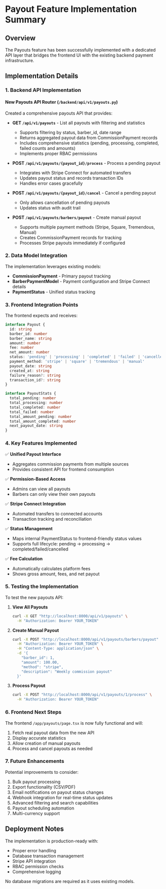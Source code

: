 # Payout Feature Implementation Summary

## Overview
The Payouts feature has been successfully implemented with a dedicated API layer that bridges the frontend UI with the existing backend payment infrastructure.

## Implementation Details

### 1. Backend API Implementation

#### New Payouts API Router (`/backend/api/v1/payouts.py`)
Created a comprehensive payouts API that provides:

- **GET `/api/v1/payouts`** - List all payouts with filtering and statistics
  - Supports filtering by status, barber_id, date range
  - Returns aggregated payout data from CommissionPayment records
  - Includes comprehensive statistics (pending, processing, completed, failed counts and amounts)
  - Implements proper RBAC permissions

- **POST `/api/v1/payouts/{payout_id}/process`** - Process a pending payout
  - Integrates with Stripe Connect for automated transfers
  - Updates payout status and records transaction IDs
  - Handles error cases gracefully

- **POST `/api/v1/payouts/{payout_id}/cancel`** - Cancel a pending payout
  - Only allows cancellation of pending payouts
  - Updates status with audit trail

- **POST `/api/v1/payouts/barbers/payout`** - Create manual payout
  - Supports multiple payment methods (Stripe, Square, Tremendous, Manual)
  - Creates CommissionPayment records for tracking
  - Processes Stripe payouts immediately if configured

### 2. Data Model Integration

The implementation leverages existing models:
- **CommissionPayment** - Primary payout tracking
- **BarberPaymentModel** - Payment configuration and Stripe Connect details
- **PaymentStatus** - Unified status tracking

### 3. Frontend Integration Points

The frontend expects and receives:
```typescript
interface Payout {
  id: string
  barber_id: number
  barber_name: string
  amount: number
  fee: number
  net_amount: number
  status: 'pending' | 'processing' | 'completed' | 'failed' | 'cancelled'
  payment_method: 'stripe' | 'square' | 'tremendous' | 'manual'
  payout_date: string
  created_at: string
  failure_reason?: string
  transaction_id?: string
}

interface PayoutStats {
  total_pending: number
  total_processing: number
  total_completed: number
  total_failed: number
  total_amount_pending: number
  total_amount_completed: number
  next_payout_date: string
}
```

### 4. Key Features Implemented

✅ **Unified Payout Interface**
- Aggregates commission payments from multiple sources
- Provides consistent API for frontend consumption

✅ **Permission-Based Access**
- Admins can view all payouts
- Barbers can only view their own payouts

✅ **Stripe Connect Integration**
- Automated transfers to connected accounts
- Transaction tracking and reconciliation

✅ **Status Management**
- Maps internal PaymentStatus to frontend-friendly status values
- Supports full lifecycle: pending → processing → completed/failed/cancelled

✅ **Fee Calculation**
- Automatically calculates platform fees
- Shows gross amount, fees, and net payout

### 5. Testing the Implementation

To test the new payouts API:

1. **View All Payouts**
   ```bash
   curl -X GET "http://localhost:8000/api/v1/payouts" \
     -H "Authorization: Bearer YOUR_TOKEN"
   ```

2. **Create Manual Payout**
   ```bash
   curl -X POST "http://localhost:8000/api/v1/payouts/barbers/payout" \
     -H "Authorization: Bearer YOUR_TOKEN" \
     -H "Content-Type: application/json" \
     -d '{
       "barber_id": 1,
       "amount": 100.00,
       "method": "stripe",
       "description": "Weekly commission payout"
     }'
   ```

3. **Process Payout**
   ```bash
   curl -X POST "http://localhost:8000/api/v1/payouts/1/process" \
     -H "Authorization: Bearer YOUR_TOKEN"
   ```

### 6. Frontend Next Steps

The frontend `/app/payouts/page.tsx` is now fully functional and will:
1. Fetch real payout data from the new API
2. Display accurate statistics
3. Allow creation of manual payouts
4. Process and cancel payouts as needed

### 7. Future Enhancements

Potential improvements to consider:
1. Bulk payout processing
2. Export functionality (CSV/PDF)
3. Email notifications on payout status changes
4. Webhook integration for real-time status updates
5. Advanced filtering and search capabilities
6. Payout scheduling automation
7. Multi-currency support

## Deployment Notes

The implementation is production-ready with:
- Proper error handling
- Database transaction management
- Stripe API integration
- RBAC permission checks
- Comprehensive logging

No database migrations are required as it uses existing models.
